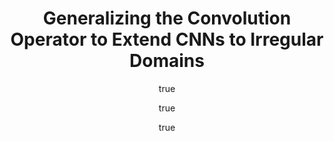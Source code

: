 ---
arxiv: 1606.01166
author:
- family: Vialatte
  given: Jean-Charles
  institute: Cityzen Data, Telecom Bretagne
- family: Gripon
  given: Vincent
  institute: Telecom Bretagne
- family: Mercier
  given: "Gr\xE9goire"
  institute: Telecom Bretagne
layout: refuses
section: pre
title: Generalizing the Convolution Operator to Extend CNNs to Irregular Domains
---